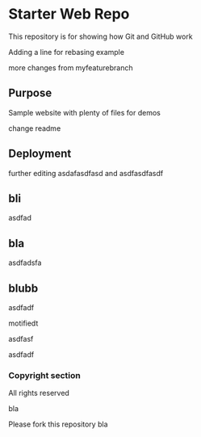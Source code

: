 # Starter Web Repo

This repository is for showing how Git and GitHub work

Adding a line for rebasing example

more changes from myfeaturebranch

## Purpose

Sample website with plenty of files for demos

change readme

## Deployment

further editing
asdafasdfasd
and
asdfasdfasdf

## bli

asdfad

## bla

asdfadsfa

## blubb

asdfadf


motifiedt


asdfasf

asdfadf

### Copyright section

All rights reserved

bla

Please fork this repository bla